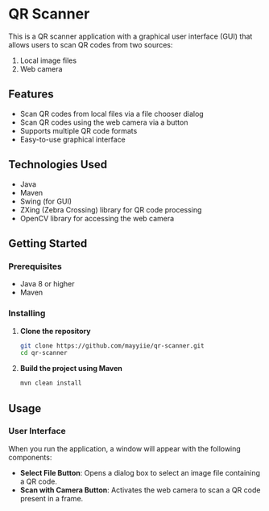 # QR Scanner

This is a QR scanner application with a graphical user interface (GUI) that allows users to scan QR codes from two sources:
1. Local image files 
2. Web camera

## Features

- Scan QR codes from local files via a file chooser dialog
- Scan QR codes using the web camera via a button
- Supports multiple QR code formats
- Easy-to-use graphical interface

## Technologies Used

- Java
- Maven
- Swing (for GUI)
- ZXing (Zebra Crossing) library for QR code processing
- OpenCV library for accessing the web camera

## Getting Started

### Prerequisites

- Java 8 or higher
- Maven

### Installing

1. **Clone the repository**

    ```sh
    git clone https://github.com/mayyiie/qr-scanner.git
    cd qr-scanner
    ```

2. **Build the project using Maven**

    ```sh
    mvn clean install
    ```

## Usage

### User Interface

When you run the application, a window will appear with the following components:

- **Select File Button**: Opens a dialog box to select an image file containing a QR code.
- **Scan with Camera Button**: Activates the web camera to scan a QR  code present in a frame.

